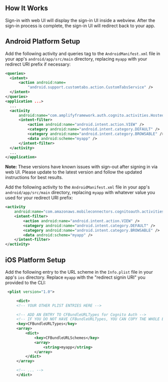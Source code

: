 ## How It Works
Sign-in with web UI will display the sign-in UI inside a webview. After the sign-in process is complete, the sign-in UI will redirect back to your app.

## Android Platform Setup

<amplify-block-switcher>
<amplify-block name="v0.16.0+">

Add the following activity and queries tag to the `AndroidManifest.xml` file in your app's `android/app/src/main` directory, 
replacing `myapp` with your redirect URI prefix if necessary:

```xml
<queries>
  <intent>
      <action android:name=
          "android.support.customtabs.action.CustomTabsService" />
  </intent>
</queries>
<application ...>
  ...
  <activity
      android:name="com.amplifyframework.auth.cognito.activities.HostedUIRedirectActivity">
      <intent-filter>
          <action android:name="android.intent.action.VIEW" />
          <category android:name="android.intent.category.DEFAULT" />
          <category android:name="android.intent.category.BROWSABLE" />
          <data android:scheme="myapp" />
      </intent-filter>
  </activity>
  ...
</application>
```

</amplify-block>
<amplify-block name="v0.15.0 and below">

**Note:** These versions have known issues with sign-out after signing in via web UI.
Please update to the latest version and follow the updated instructions for best results.

Add the following activity to the `AndroidManifest.xml` file in your app's `android/app/src/main` directory, replacing `myapp` with
whatever value you used for your redirect URI prefix:

```xml
<activity
    android:name="com.amazonaws.mobileconnectors.cognitoauth.activities.CustomTabsRedirectActivity">
    <intent-filter>
        <action android:name="android.intent.action.VIEW" />
        <category android:name="android.intent.category.DEFAULT" />
        <category android:name="android.intent.category.BROWSABLE" />
        <data android:scheme="myapp" />
    </intent-filter>
</activity>
```

</amplify-block>
</amplify-block-switcher>

## iOS Platform Setup
Add the following entry to the URL scheme in the `Info.plist` file in your app's `ios` directory. Replace `myapp` with the "redirect signin URI" you provided to the CLI:

```xml
 <plist version="1.0">

     <dict>
     <!-- YOUR OTHER PLIST ENTRIES HERE -->

     <!-- ADD AN ENTRY TO CFBundleURLTypes for Cognito Auth -->
     <!-- IF YOU DO NOT HAVE CFBundleURLTypes, YOU CAN COPY THE WHOLE BLOCK BELOW -->
     <key>CFBundleURLTypes</key>
     <array>
         <dict>
             <key>CFBundleURLSchemes</key>
             <array>
                 <string>myapp</string>
             </array>
         </dict>
     </array>

     <!-- ... -->
     </dict>
```
